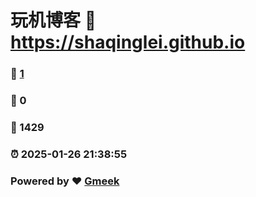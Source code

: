 # 玩机博客 :link: https://shaqinglei.github.io 
### :page_facing_up: [1](https://shaqinglei.github.io/tag.html) 
### :speech_balloon: 0 
### :hibiscus: 1429 
### :alarm_clock: 2025-01-26 21:38:55 
### Powered by :heart: [Gmeek](https://github.com/Meekdai/Gmeek)
